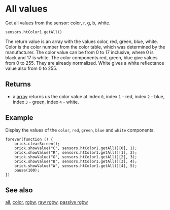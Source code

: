 # All values

Get all values from the sensor: color, r, g, b, white.

```sig
sensors.htColor1.getAll()
```

The return value is an array with the values color, red, green, blue, white. Color is the color number from the color table, which was determined by the manufacturer. The color value can be from 0 to 17 inclusive, where 0 is black and 17 is white. The color components red, green, blue give values from 0 to 255. They are already normalized. White gives a white reflectance value also from 0 to 255.

## Returns

* a [array](/types/array) returns us the color value at index `0`, index `1` - red, index `2` - blue, index `3` - green, index `4` - white.

## Example

Display the values of the ``color``, ``red``, ``green``, ``blue`` and ``white`` components.

```blocks
forever(function () {
    brick.clearScreen();
    brick.showValue("C", sensors.htColor1.getAll()[0], 1);
    brick.showValue("R", sensors.htColor1.getAll()[1], 2);
    brick.showValue("G", sensors.htColor1.getAll()[2], 3);
    brick.showValue("B", sensors.htColor1.getAll()[3], 4);
    brick.showValue("W", sensors.htColor1.getAll()[4], 5);
    pause(100);
})
```

## See also

[all](/reference/sensors/ht-color-sensor-v2/all),
[color](/reference/sensors/ht-color-sensor-v2/color),
[rgbw](/reference/sensors/ht-color-sensor-v2/color),
[raw rgbw](/reference/sensors/ht-color-sensor-v2/raw-rgbw),
[passive rgbw](/reference/sensors/ht-color-sensor-v2/passive-rgbw)
